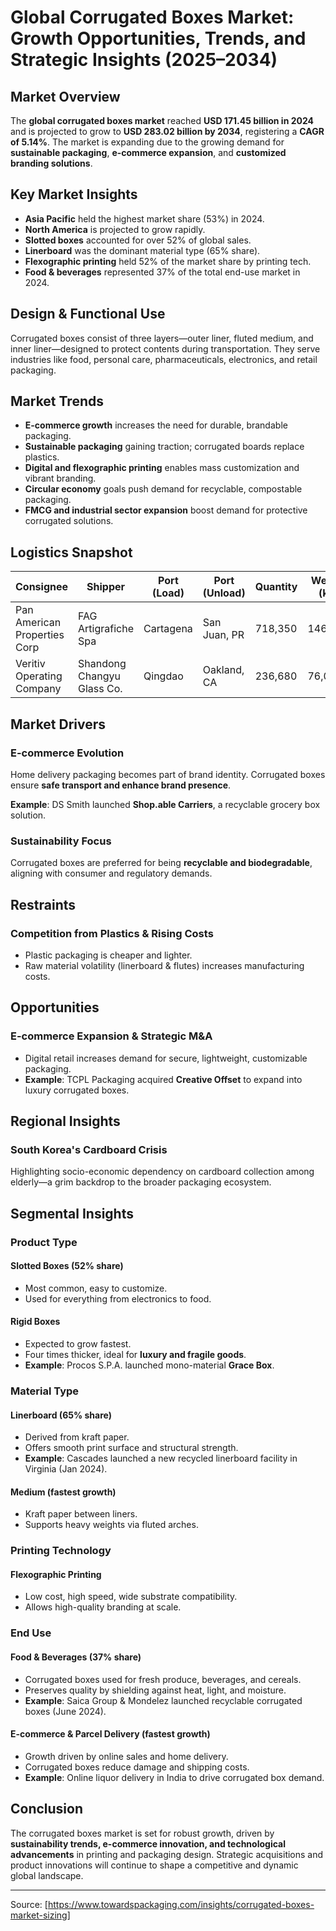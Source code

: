 # Global Corrugated Boxes Market: Growth Opportunities, Trends, and Strategic Insights (2025–2034)

## Market Overview
The **global corrugated boxes market** reached **USD 171.45 billion in 2024** and is projected to grow to **USD 283.02 billion by 2034**, registering a **CAGR of 5.14%**. The market is expanding due to the growing demand for **sustainable packaging**, **e-commerce expansion**, and **customized branding solutions**.

## Key Market Insights
- **Asia Pacific** held the highest market share (53%) in 2024.
- **North America** is projected to grow rapidly.
- **Slotted boxes** accounted for over 52% of global sales.
- **Linerboard** was the dominant material type (65% share).
- **Flexographic printing** held 52% of the market share by printing tech.
- **Food & beverages** represented 37% of the total end-use market in 2024.

## Design & Functional Use
Corrugated boxes consist of three layers—outer liner, fluted medium, and inner liner—designed to protect contents during transportation. They serve industries like food, personal care, pharmaceuticals, electronics, and retail packaging.

## Market Trends
- **E-commerce growth** increases the need for durable, brandable packaging.
- **Sustainable packaging** gaining traction; corrugated boards replace plastics.
- **Digital and flexographic printing** enables mass customization and vibrant branding.
- **Circular economy** goals push demand for recyclable, compostable packaging.
- **FMCG and industrial sector expansion** boost demand for protective corrugated solutions.

## Logistics Snapshot
| Consignee | Shipper | Port (Load) | Port (Unload) | Quantity | Weight (kg) |
|----------|---------|-------------|---------------|----------|-------------|
| Pan American Properties Corp | FAG Artigrafiche Spa | Cartagena | San Juan, PR | 718,350 | 146,855 |
| Veritiv Operating Company | Shandong Changyu Glass Co. | Qingdao | Oakland, CA | 236,680 | 76,025 |

## Market Drivers
### E-commerce Evolution
Home delivery packaging becomes part of brand identity. Corrugated boxes ensure **safe transport and enhance brand presence**.

**Example**: DS Smith launched **Shop.able Carriers**, a recyclable grocery box solution.

### Sustainability Focus
Corrugated boxes are preferred for being **recyclable and biodegradable**, aligning with consumer and regulatory demands.

## Restraints
### Competition from Plastics & Rising Costs
- Plastic packaging is cheaper and lighter.
- Raw material volatility (linerboard & flutes) increases manufacturing costs.

## Opportunities
### E-commerce Expansion & Strategic M&A
- Digital retail increases demand for secure, lightweight, customizable packaging.
- **Example**: TCPL Packaging acquired **Creative Offset** to expand into luxury corrugated boxes.

## Regional Insights
### South Korea's Cardboard Crisis
Highlighting socio-economic dependency on cardboard collection among elderly—a grim backdrop to the broader packaging ecosystem.

## Segmental Insights
### Product Type
#### Slotted Boxes (52% share)
- Most common, easy to customize.
- Used for everything from electronics to food.

#### Rigid Boxes
- Expected to grow fastest.
- Four times thicker, ideal for **luxury and fragile goods**.
- **Example**: Procos S.P.A. launched mono-material **Grace Box**.

### Material Type
#### Linerboard (65% share)
- Derived from kraft paper.
- Offers smooth print surface and structural strength.
- **Example**: Cascades launched a new recycled linerboard facility in Virginia (Jan 2024).

#### Medium (fastest growth)
- Kraft paper between liners.
- Supports heavy weights via fluted arches.

### Printing Technology
#### Flexographic Printing
- Low cost, high speed, wide substrate compatibility.
- Allows high-quality branding at scale.

### End Use
#### Food & Beverages (37% share)
- Corrugated boxes used for fresh produce, beverages, and cereals.
- Preserves quality by shielding against heat, light, and moisture.
- **Example**: Saica Group & Mondelez launched recyclable corrugated boxes (June 2024).

#### E-commerce & Parcel Delivery (fastest growth)
- Growth driven by online sales and home delivery.
- Corrugated boxes reduce damage and shipping costs.
- **Example**: Online liquor delivery in India to drive corrugated box demand.

## Conclusion
The corrugated boxes market is set for robust growth, driven by **sustainability trends, e-commerce innovation, and technological advancements** in printing and packaging design. Strategic acquisitions and product innovations will continue to shape a competitive and dynamic global landscape.

---
Source: [https://www.towardspackaging.com/insights/corrugated-boxes-market-sizing]
